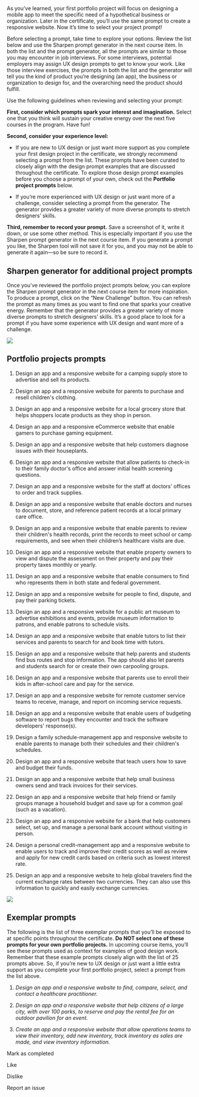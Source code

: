 # 

As you’ve learned, your first portfolio project will focus on designing a mobile app to meet the specific need of a hypothetical business or organization. Later in the certificate, you’ll use the same prompt to create a responsive website. Now it’s time to select your project prompt!

Before selecting a prompt, take time to explore your options. Review the list below and use the Sharpen prompt generator in the next course item. In both the list and the prompt generator, all the prompts are similar to those you may encounter in job interviews. For some interviews, potential employers may assign UX design prompts to get to know your work. Like those interview exercises, the prompts in both the list and the generator will tell you the kind of product you’re designing (an app), the business or organization to design for, and the overarching need the product should fulfill. 

Use the following guidelines when reviewing and selecting your prompt:

**First, consider which prompts spark your interest and imagination.** Select one that you think will sustain your creative energy over the next five courses in the program. Have fun!

**Second, consider your experience level:** 

- If you are new to UX design or just want more support as you complete your first design project in the certificate, we strongly recommend selecting a prompt from the list. These prompts have been curated to closely align with the design prompt examples that are discussed throughout the certificate. To explore those design prompt examples before you choose a prompt of your own, check out the **Portfolio project prompts** below.
    
- If you’re more experienced with UX design or just want more of a challenge, consider selecting a prompt from the generator. The generator provides a greater variety of more diverse prompts to stretch designers’ skills.
    

**Third, remember to record your prompt.** Save a screenshot of it, write it down, or use some other method. This is especially important if you use the Sharpen prompt generator in the next course item. If you generate a prompt you like, the Sharpen tool will not save it for you, and you may not be able to generate it again—so be sure to record it.

## **Sharpen generator for additional project prompts**

Once you’ve reviewed the portfolio project prompts below, you can explore the Sharpen prompt generator in the next course item for more inspiration. To produce a prompt, click on the “New Challenge” button. You can refresh the prompt as many times as you want to find one that sparks your creative energy. Remember that the generator provides a greater variety of more diverse prompts to stretch designers’ skills. It’s a good place to look for a prompt if you have some experience with UX design and want more of a challenge.

![](https://d3c33hcgiwev3.cloudfront.net/imageAssetProxy.v1/_bo1ZEoVTQ6FBmxU8eRuLQ_b0f1db8e478545cea7bf4ca0c9e44df1_VJ1tg61gqeJIPWssUcnaRWCF_bZCUhej9lyg7CDe_upPhUj2Vcd7WLfDtKpiqmmRaJy9OCbUfLx2GDsstrQi4g_vI9kME4OJkiVq2GHom4NYp2HMFIcEHG03jsOwqohg6nyLS66BA4ZyOc2UuFmeJ4u9PhT7qkQcpisUhpirdR-LCsGIntnf0IMDIr5PIfI?expiry=1744329600000&hmac=RIfFswwcjvHDuRQ_CNibD7mZDbW3j1kHWELJSZMqd34)

## **Portfolio projects prompts**

1. Design an app and a responsive website for a camping supply store to advertise and sell its products.
    
2. Design an app and a responsive website for parents to purchase and resell children's clothing.
    
3. Design an app and a responsive website for a local grocery store that helps shoppers locate products as they shop in person.
    
4. Design an app and a responsive eCommerce website that enable gamers to purchase gaming equipment.
    
5. Design an app and a responsive website that help customers diagnose issues with their houseplants.
    
6. Design an app and a responsive website that allow patients to check-in to their family doctor's office and answer initial health screening questions.
    
7. Design an app and a responsive website for the staff at doctors' offices to order and track supplies.
    
8. Design an app and a responsive website that enable doctors and nurses to document, store, and reference patient records at a local primary care office.
    
9. Design an app and a responsive website that enable parents to review their children's health records, print the records to meet school or camp requirements, and see when their children’s healthcare visits are due. 
    
10. Design an app and a responsive website that enable property owners to view and dispute the assessment on their property and pay their property taxes monthly or yearly. 
    
11. Design an app and a responsive website that enable consumers to find who represents them in both state and federal government. 
    
12. Design an app and a responsive website for people to find, dispute, and pay their parking tickets. 
    
13. Design an app and a responsive website for a public art museum to advertise exhibitions and events, provide museum information to patrons, and enable patrons to schedule visits.
    
14. Design an app and a responsive website that enable tutors to list their services and parents to search for and book time with tutors. 
    
15. Design an app and a responsive website that help parents and students find bus routes and stop information. The app should also let parents and students search for or create their own carpooling groups.
    
16. Design an app and a responsive website that parents use to enroll their kids in after-school care and pay for the service. 
    
17. Design an app and a responsive website for remote customer service teams to receive, manage, and report on incoming service requests.
    
18. Design an app and a responsive website that enable users of budgeting software to report bugs they encounter and track the software developers' response(s).
    
19. Design a family schedule-management app and responsive website to enable parents to manage both their schedules and their children's schedules. 
    
20. Design an app and a responsive website that teach users how to save and budget their funds.
    
21. Design an app and a responsive website that help small business owners send and track invoices for their services.
    
22. Design an app and a responsive website that help friend or family groups manage a household budget and save up for a common goal (such as a vacation).
    
23. Design an app and a responsive website for a bank that help customers select, set up, and manage a personal bank account without visiting in person.
    
24. Design a personal credit-management app and a responsive website to enable users to track and improve their credit scores as well as review and apply for new credit cards based on criteria such as lowest interest rate.
    
25. Design an app and a responsive website to help global travelers find the current exchange rates between two currencies. They can also use this information to quickly and easily exchange currencies.
    

![](https://d3c33hcgiwev3.cloudfront.net/imageAssetProxy.v1/jzdOZlAmRD6BDLOjhGp41g_dfd882f69d804dc29de72e19bba542f1_VJ1tg61gqeJIPWssUcnaRWCF_bZCUhej9lyg7CDe_upPhUj2Vcd7WLfDtKpiqmmRaJy9OCbUfLx2GDsstrQi4g_vI9kME4OJkiVq2GHom4NYp2HMFIcEHG03jsOwqohg6nyLS66BA4ZyOc2UuFmeJ4u9PhT7qkQcpisUhpirdR-LCsGIntnf0IMDIr5PIfI?expiry=1744329600000&hmac=nBL9ugYUf_khw5NWH9T-SmyX6T17bu809UzMxiI8QH8)

## **Exemplar prompts** 

The following is the list of three exemplar prompts that you’ll be exposed to at specific points throughout the certificate. **Do NOT select one of these prompts for your own portfolio projects.** In upcoming course items, you’ll see these prompts used as context for examples of good design work. Remember that these example prompts closely align with the list of 25 prompts above. So, if you’re new to UX design or just want a little extra support as you complete your first portfolio project, select a prompt from the list above. 

1. _Design an app and a responsive website to find, compare, select, and contact a healthcare practitioner._
    
2. _Design an app and a responsive website that help citizens of a large city, with over 100 parks, to reserve and pay the rental fee for an outdoor pavilion for an event._
    
3. _Create an app and a responsive website that allow operations teams to view their inventory, add new inventory, track inventory as sales are made, and view inventory information._
    

Mark as completed

Like

Dislike

Report an issue